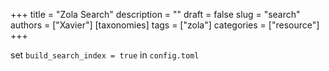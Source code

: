 +++
title = "Zola Search"
description = ""
draft = false
slug = "search"
authors = ["Xavier"]
[taxonomies]
tags = ["zola"]
categories = ["resource"]
+++

set `build_search_index = true` in `config.toml`
